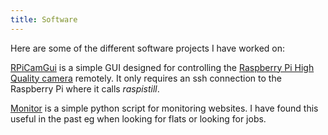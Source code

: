 ```yaml
---
title: Software
---
```


Here are some of the different software projects I have worked on:

[RPiCamGui](https://github.com/mads-bisgaard/RPiCamGui) is a simple GUI designed for controlling the [Raspberry Pi High Quality camera](https://www.raspberrypi.org/products/raspberry-pi-high-quality-camera/) remotely. It only requires an ssh connection to the Raspberry Pi where it calls *raspistill*. 

[Monitor](https://github.com/mads-bisgaard/Monitor) is a simple python script for monitoring websites. I have found this useful in the past eg when looking for flats or looking for jobs.

